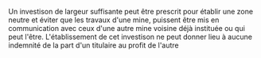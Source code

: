 Un investison de largeur suffisante peut être prescrit
pour établir une zone neutre et éviter que les travaux d'une mine,
puissent être mis en communication avec ceux d'une autre mine voisine
déjà instituée ou qui peut l'être. L'établissement de cet investison ne
peut donner lieu à aucune indemnité de la part d'un titulaire au profit
de l'autre
